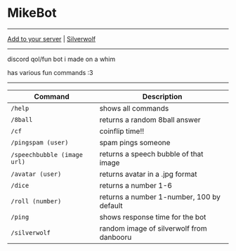 # MikeBot

---------------------------

[Add to your server](https://discord.com/oauth2/authorize?client_id=1262378363063107605) | [Silverwolf](https://x.com/i0x0_2/status/1866051434825043991)

---------------------------

discord qol/fun bot i made on a whim

has various fun commands :3

---------------------------

| Command                     | Description                                       |
|-----------------------------|---------------------------------------------------|
| `/help`                     | shows all commands                                |
| `/8ball`                    | returns a random 8ball answer                    |
| `/cf`                       | coinflip time!!                                   |
| `/pingspam (user)`          | spam pings someone                                |
| `/speechbubble (image url)` | returns a speech bubble of that image             |
| `/avatar (user)`            | returns avatar in a .jpg format                  |
| `/dice`                     | returns a number 1-6                             |
| `/roll (number)`            | returns a number 1-number, 100 by default        |
| `/ping`                     | shows response time for the bot                  |
| `/silverwolf`               | random image of silverwolf from danbooru         |


